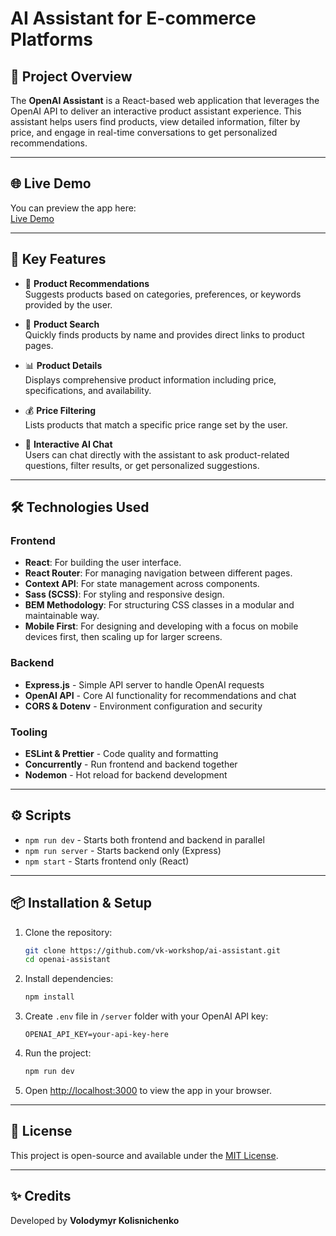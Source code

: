 # AI Assistant for E-commerce Platforms

## 📖 Project Overview

The **OpenAI Assistant** is a React-based web application that leverages the OpenAI API to deliver an interactive product assistant experience. This assistant helps users find products, view detailed information, filter by price, and engage in real-time conversations to get personalized recommendations.

---

## 🌐 Live Demo

You can preview the app here:  
[Live Demo](https://vk-workshop.github.io/ai-assistant/)

---

## 🚀 Key Features

- 🛒 **Product Recommendations**  
  Suggests products based on categories, preferences, or keywords provided by the user.

- 🔎 **Product Search**  
  Quickly finds products by name and provides direct links to product pages.

- 📊 **Product Details**  
  Displays comprehensive product information including price, specifications, and availability.

- 💰 **Price Filtering**  
  Lists products that match a specific price range set by the user.

- 💬 **Interactive AI Chat**  
  Users can chat directly with the assistant to ask product-related questions, filter results, or get personalized suggestions.

---

## 🛠️ Technologies Used

### Frontend
- **React**: For building the user interface.
- **React Router**: For managing navigation between different pages.
- **Context API**: For state management across components.
- **Sass (SCSS)**: For styling and responsive design.
- **BEM Methodology**: For structuring CSS classes in a modular and maintainable way.
- **Mobile First**: For designing and developing with a focus on mobile devices first, then scaling up for larger screens.

### Backend
- **Express.js** - Simple API server to handle OpenAI requests
- **OpenAI API** - Core AI functionality for recommendations and chat
- **CORS & Dotenv** - Environment configuration and security

### Tooling
- **ESLint & Prettier** - Code quality and formatting
- **Concurrently** - Run frontend and backend together
- **Nodemon** - Hot reload for backend development

---

## ⚙️ Scripts

- `npm run dev` - Starts both frontend and backend in parallel
- `npm run server` - Starts backend only (Express)
- `npm start` - Starts frontend only (React)

---

## 📦 Installation & Setup

1. Clone the repository:
    ```bash
    git clone https://github.com/vk-workshop/ai-assistant.git
    cd openai-assistant
    ```

2. Install dependencies:
    ```bash
    npm install
    ```

3. Create `.env` file in `/server` folder with your OpenAI API key:
    ```
    OPENAI_API_KEY=your-api-key-here
    ```

4. Run the project:
    ```bash
    npm run dev
    ```

5. Open [http://localhost:3000](http://localhost:3000) to view the app in your browser.

---

## 📄 License

This project is open-source and available under the [MIT License](LICENSE).

---

## ✨ Credits

Developed by **Volodymyr Kolisnichenko**  
